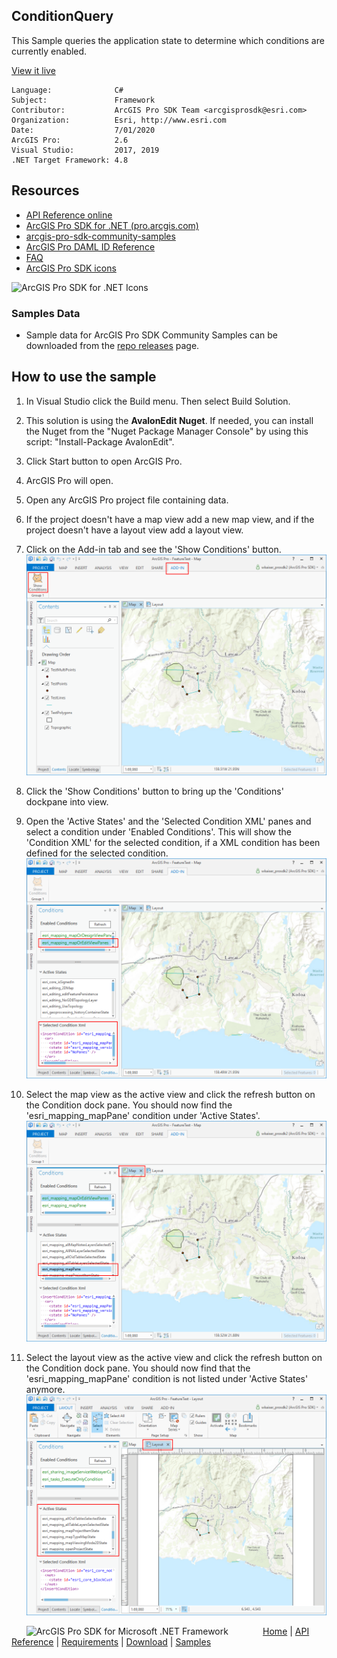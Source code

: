## ConditionQuery

<!-- TODO: Write a brief abstract explaining this sample -->
This Sample queries the application state to determine which conditions are currently enabled.  
  


<a href="http://pro.arcgis.com/en/pro-app/sdk/" target="_blank">View it live</a>

<!-- TODO: Fill this section below with metadata about this sample-->
```
Language:              C#
Subject:               Framework
Contributor:           ArcGIS Pro SDK Team <arcgisprosdk@esri.com>
Organization:          Esri, http://www.esri.com
Date:                  7/01/2020
ArcGIS Pro:            2.6
Visual Studio:         2017, 2019
.NET Target Framework: 4.8
```

## Resources

* [API Reference online](https://pro.arcgis.com/en/pro-app/sdk/api-reference)
* <a href="https://pro.arcgis.com/en/pro-app/sdk/" target="_blank">ArcGIS Pro SDK for .NET (pro.arcgis.com)</a>
* [arcgis-pro-sdk-community-samples](https://github.com/Esri/arcgis-pro-sdk-community-samples)
* [ArcGIS Pro DAML ID Reference](https://github.com/Esri/arcgis-pro-sdk/wiki/ArcGIS-Pro-DAML-ID-Reference)
* [FAQ](https://github.com/Esri/arcgis-pro-sdk/wiki/FAQ)
* [ArcGIS Pro SDK icons](https://github.com/Esri/arcgis-pro-sdk/releases/tag/2.4.0.19948)

![ArcGIS Pro SDK for .NET Icons](https://Esri.github.io/arcgis-pro-sdk/images/Home/Image-of-icons.png  "ArcGIS Pro SDK Icons")

### Samples Data

* Sample data for ArcGIS Pro SDK Community Samples can be downloaded from the [repo releases](https://github.com/Esri/arcgis-pro-sdk-community-samples/releases) page.  

## How to use the sample
<!-- TODO: Explain how this sample can be used. To use images in this section, create the image file in your sample project's screenshots folder. Use relative url to link to this image using this syntax: ![My sample Image](FacePage/SampleImage.png) -->
1. In Visual Studio click the Build menu. Then select Build Solution.  
1. This solution is using the **AvalonEdit Nuget**.  If needed, you can install the Nuget from the "Nuget Package Manager Console" by using this script: "Install-Package AvalonEdit".  
1. Click Start button to open ArcGIS Pro.  
1. ArcGIS Pro will open.  
1. Open any ArcGIS Pro project file containing data.  
1. If the project doesn't have a map view add a new map view, and if the project doesn't have a layout view add a layout view.  
1. Click on the Add-in tab and see the 'Show Conditions' button.  
![UI](Screenshots/Screenshot1.png)  
  
1. Click the 'Show Conditions' button to bring up the 'Conditions' dockpane into view.  
1. Open the 'Active States' and the 'Selected Condition XML' panes and select a condition under 'Enabled Conditions'.  This will show the 'Condition XML' for the selected condition, if a XML condition has been defined for the selected condition.  
![UI](Screenshots/Screenshot2.png)  
  
1. Select the map view as the active view and click the refresh button on the Condition dock pane.  You should now find the 'esri_mapping_mapPane' condition under 'Active States'.  
![UI](Screenshots/Screenshot3.png)  
  
1. Select the layout view as the active view and click the refresh button on the Condition dock pane.  You should now find that the 'esri_mapping_mapPane' condition is not listed under 'Active States' anymore.  
![UI](Screenshots/Screenshot4.png)  
  


<!-- End -->

&nbsp;&nbsp;&nbsp;&nbsp;&nbsp;&nbsp;<img src="https://esri.github.io/arcgis-pro-sdk/images/ArcGISPro.png"  alt="ArcGIS Pro SDK for Microsoft .NET Framework" height = "20" width = "20" align="top"  >
&nbsp;&nbsp;&nbsp;&nbsp;&nbsp;&nbsp;&nbsp;&nbsp;&nbsp;&nbsp;&nbsp;&nbsp;
[Home](https://github.com/Esri/arcgis-pro-sdk/wiki) | <a href="https://pro.arcgis.com/en/pro-app/sdk/api-reference" target="_blank">API Reference</a> | [Requirements](https://github.com/Esri/arcgis-pro-sdk/wiki#requirements) | [Download](https://github.com/Esri/arcgis-pro-sdk/wiki#installing-arcgis-pro-sdk-for-net) | <a href="https://github.com/esri/arcgis-pro-sdk-community-samples" target="_blank">Samples</a>
